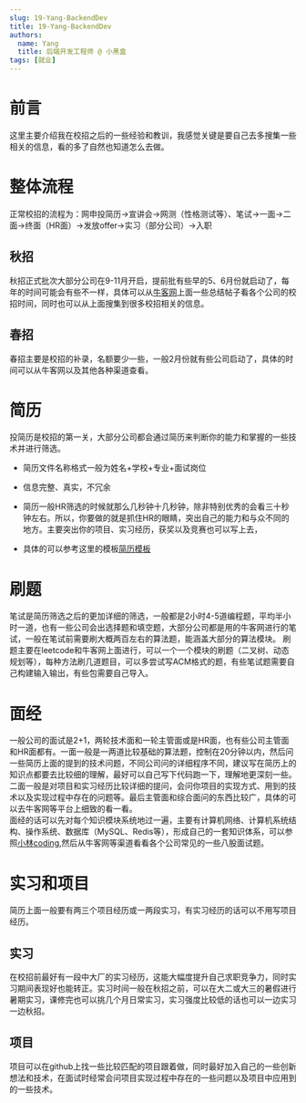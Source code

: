 ```yaml
---
slug: 19-Yang-BackendDev
title: 19-Yang-BackendDev
authors:
  name: Yang
  title: 后端开发工程师 @ 小黑盒
tags: [就业]
---
```




# 前言
这里主要介绍我在校招之后的一些经验和教训，我感觉关键是要自己去多搜集一些相关的信息，看的多了自然也知道怎么去做。
# 整体流程
正常校招的流程为：网申投简历→宣讲会→网测（性格测试等）、笔试→一面→二面→终面（HR面）→发放offer→实习（部分公司）→入职
## 秋招
秋招正式批次大部分公司在9-11月开启，提前批有些早的5、6月份就启动了，每年的时间可能会有些不一样，具体可以从[牛客网](https://www.nowcoder.com/)上面一些总结帖子看各个公司的校招时间，同时也可以从上面搜集到很多校招相关的信息。
## 春招
春招主要是校招的补录，名额要少一些，一般2月份就有些公司启动了，具体的时间可以从牛客网以及其他各种渠道查看。

# 简历
投简历是校招的第一关，大部分公司都会通过简历来判断你的能力和掌握的一些技术并进行筛选。
- 简历文件名称格式一般为姓名+学校+专业+面试岗位


- 信息完整、真实，不冗余


- 简历一般HR筛选的时候就那么几秒钟十几秒钟，除非特别优秀的会看三十秒钟左右。所以，你要做的就是抓住HR的眼睛，突出自己的能力和与众不同的地方。主要突出你的项目、实习经历，获奖以及竞赛也可以写上去，
- 具体的可以参考这里的模板[简历模板](https://programmercarl.com/%E5%89%8D%E5%BA%8F/%E7%A8%8B%E5%BA%8F%E5%91%98%E7%AE%80%E5%8E%86.html#%E7%AE%80%E5%8E%86%E7%AF%87%E5%B9%85)

# 刷题
笔试是简历筛选之后的更加详细的筛选，一般都是2小时4-5道编程题，平均半小时一道，也有一些公司会出选择题和填空题，大部分公司都是用的牛客网进行的笔试，一般在笔试前需要刷大概两百左右的算法题，能涵盖大部分的算法模块。
刷题主要在leetcode和牛客网上面进行，可以一个一个模块的刷题（二叉树、动态规划等），每种方法刷几道题目，可以多尝试写ACM格式的题，有些笔试题需要自己构建输入输出，有些包需要自己导入。

# 面经
一般公司的面试是2+1，两轮技术面和一轮主管面或是HR面，也有些公司主管面和HR面都有。一面一般是一两道比较基础的算法题，控制在20分钟以内，然后问一些简历上面的提到的技术问题，不同公司问的详细程序不同，建议写在简历上的知识点都要去比较细的理解，最好可以自己写下代码跑一下，理解地更深刻一些。二面一般是对项目和实习经历比较详细的提问，会问你项目的实现方式、用到的技术以及实现过程中存在的问题等。最后主管面和综合面问的东西比较广，具体的可以去牛客网等平台上细致的看一看。  
面经的话可以先对每个知识模块系统地过一遍，主要有计算机网络、计算机系统结构、操作系统、数据库（MySQL、Redis等），形成自己的一套知识体系，可以参照[小林coding](https://xiaolincoding.com/),然后从牛客网等渠道看看各个公司常见的一些八股面试题。

# 实习和项目
简历上面一般要有两三个项目经历或一两段实习，有实习经历的话可以不用写项目经历。
## 实习
在校招前最好有一段中大厂的实习经历，这能大幅度提升自己求职竞争力，同时实习期间表现好也能转正。实习时间一般在秋招之前，可以在大二或大三的暑假进行暑期实习，课修完也可以挑几个月日常实习，实习强度比较低的话也可以一边实习一边秋招。
## 项目
项目可以在github上找一些比较匹配的项目跟着做，同时最好加入自己的一些创新想法和技术，在面试时经常会问项目实现过程中存在的一些问题以及项目中应用到的一些技术。

